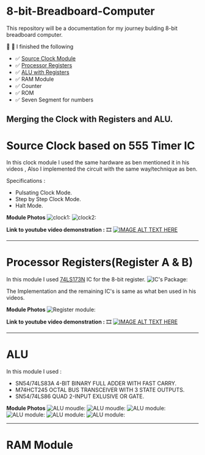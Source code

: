 # 8-bit-Breadboard-Computer
This repository will be a documentation for my journey bulding 8-bit breadboard computer.

:rotating_light: :rotating_light: I finished the following 
- :white_check_mark: [Source Clock Module](#source-clock-based-on-555-timer-ic)
- :white_check_mark: [Processor Registers](#processor-registersregister-a--b)
- :white_check_mark: [ALU with Registers](#alu)
- :white_check_mark: RAM Module 
- :white_check_mark: Counter
- :white_check_mark: ROM
- :white_check_mark: Seven Segment for numbers

## Merging the Clock with Registers and ALU.
# Source Clock based on 555 Timer IC
In this clock module I used the same hardware as ben mentioned it in his videos , Also I implemented the circuit with the same way/technique as ben.

Specifications : 
- Pulsating Clock Mode.
- Step by Step Clock Mode.
- Halt Mode.

**Module Photos**
![clock1:](https://i.imgur.com/BZQZCNP.jpg)
![clock2:](https://i.imgur.com/8KJAW20.jpg)



**Link to youtube video demonstration :** :film_strip:
[![IMAGE ALT TEXT HERE](https://i.imgur.com/cQbpVxn.png)](https://www.youtube.com/watch?v=XBoaQCD_zWA)

---

# Processor Registers(Register A & B) 
In this module I used [74LS173N](https://www.jameco.com/z/74LS173-Major-Brands-IC-74LS173-4-BIT-D-TYPE-REGISTER-3-STATE-OUTPUT_46922.html) IC for the 8-bit register.
![IC's Package:](https://i.imgur.com/ziqLQek.jpg)

The Implementation and the remaining IC's is same as what ben used in his videos.

**Module Photos**
![Register module:](https://i.imgur.com/WnOKqrx.jpg)

**Link to youtube video demonstration :** :film_strip:
[![IMAGE ALT TEXT HERE](https://i.imgur.com/cQbpVxn.png)](https://www.youtube.com/watch?v=XBoaQCD_zWA)

---

# ALU 
In this module I used : 
- SN54/74LS83A 4-BIT BINARY FULL ADDER WITH FAST CARRY.
- M74HCT245 OCTAL BUS TRANSCEIVER WITH 3 STATE OUTPUTS.
- SN54/74LS86 QUAD 2-INPUT EXLUSIVE OR GATE.

**Module Photos**
![ALU moudle:](https://i.imgur.com/t1yiO32.jpeg)
![ALU moudle:](https://i.imgur.com/JxEyBlY.jpeg)
![ALU module:](https://i.imgur.com/ASesUQI.jpeg)
![ALU module:](https://i.imgur.com/6WMfTsS.jpg)
![ALU module:](https://i.imgur.com/9XWqc8b.jpg)
![ALU module:](https://i.imgur.com/Ll7SI1Y.jpg)

---
# RAM Module



